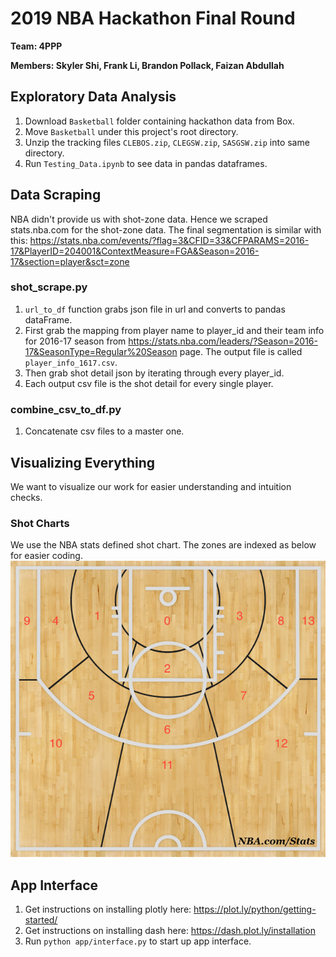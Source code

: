 # 2019 NBA Hackathon Final Round
**Team: 4PPP**

**Members: Skyler Shi, Frank Li, Brandon Pollack, Faizan Abdullah**

## Exploratory Data Analysis

1. Download `Basketball` folder containing hackathon data from Box.
2. Move `Basketball` under this project's root directory.
3. Unzip the tracking files `CLEBOS.zip`, `CLEGSW.zip`, `SASGSW.zip` into same directory.
4. Run `Testing_Data.ipynb` to see data in pandas dataframes.

## Data Scraping
NBA didn't provide us with shot-zone data. Hence we scraped stats.nba.com for the shot-zone data. The final segmentation is similar with this: https://stats.nba.com/events/?flag=3&CFID=33&CFPARAMS=2016-17&PlayerID=204001&ContextMeasure=FGA&Season=2016-17&section=player&sct=zone
### shot_scrape.py
1. `url_to_df` function grabs json file in url and converts to pandas dataFrame. 
2. First grab the mapping from player name to player_id and their team info for 2016-17 season from https://stats.nba.com/leaders/?Season=2016-17&SeasonType=Regular%20Season page. The output file is called `player_info_1617.csv`.
3. Then grab shot detail json by iterating through every player_id.
4. Each output csv file is the shot detail for every single player.

### combine_csv_to_df.py
1. Concatenate csv files to a master one.


## Visualizing Everything
We want to visualize our work for easier understanding and intuition checks.

### Shot Charts
We use the NBA stats defined shot chart. The zones are indexed as below for easier coding.
![Blank Shot Chart](Pictures/blank_shot_chart.jpg)


## App Interface
1. Get instructions on installing plotly here: https://plot.ly/python/getting-started/
2. Get instructions on installing dash here: https://dash.plot.ly/installation
3. Run `python app/interface.py` to start up app interface.
